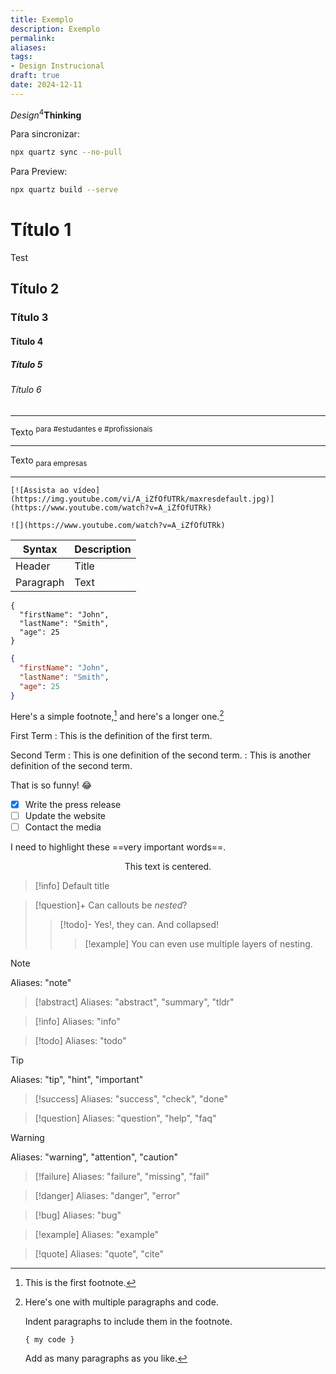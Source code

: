 ```yaml
---
title: Exemplo
description: Exemplo
permalink: 
aliases:
tags: 
- Design Instrucional
draft: true
date: 2024-12-11
---
```



*Design*<sup>4</sup>**Thinking** 

Para sincronizar: 


```bash
npx quartz sync --no-pull
```

Para Preview:


```bash
npx quartz build --serve
```



# Título 1

Test

## Título 2

### Título 3

#### Título 4

##### Título 5

###### Título 6

---
Texto <sup>para #estudantes e #profissionais</sup>
***
Texto <sub>para empresas</sub>
- - - -

```
[![Assista ao vídeo](https://img.youtube.com/vi/A_iZfOfUTRk/maxresdefault.jpg)](https://www.youtube.com/watch?v=A_iZfOfUTRk)

![](https://www.youtube.com/watch?v=A_iZfOfUTRk)

```


| Syntax | Description |
| ----------- | ----------- |
| Header | Title |
| Paragraph | Text |

```
{
  "firstName": "John",
  "lastName": "Smith",
  "age": 25
}
```

```json
{
  "firstName": "John",
  "lastName": "Smith",
  "age": 25
}
```

Here's a simple footnote,[^1] and here's a longer one.[^bignote]

[^1]: This is the first footnote.

[^bignote]: Here's one with multiple paragraphs and code.

    Indent paragraphs to include them in the footnote.

    `{ my code }`

    Add as many paragraphs as you like.

First Term
: This is the definition of the first term.

Second Term
: This is one definition of the second term.
: This is another definition of the second term.

That is so funny! :joy:

- [x] Write the press release
- [ ] Update the website
- [ ] Contact the media

I need to highlight these ==very important words==.

<center>This text is centered.</center>


> [!info]
> Default title

> [!question]+ Can callouts be _nested_?
>
> > [!todo]- Yes!, they can. And collapsed!
> >
> > > [!example] You can even use multiple layers of nesting.

> [!note]
> Aliases: "note"

> [!abstract]
> Aliases: "abstract", "summary", "tldr"

> [!info]
> Aliases: "info"

> [!todo]
> Aliases: "todo"

> [!tip]
> Aliases: "tip", "hint", "important"

> [!success]
> Aliases: "success", "check", "done"

> [!question]
> Aliases: "question", "help", "faq"

> [!warning]
> Aliases: "warning", "attention", "caution"

> [!failure]
> Aliases: "failure", "missing", "fail"

> [!danger]
> Aliases: "danger", "error"

> [!bug]
> Aliases: "bug"

> [!example]
> Aliases: "example"

> [!quote]
> Aliases: "quote", "cite"

